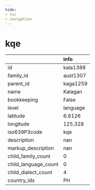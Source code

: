 ```yaml
---
hide:
- toc
- navigation
---
```

# kqe
|                      | info     |
|:---------------------|:---------|
| id                   | kala1388 |
| family_id            | aust1307 |
| parent_id            | kaga1259 |
| name                 | Kalagan  |
| bookkeeping          | False    |
| level                | language |
| latitude             | 6.8126   |
| longitude            | 125.328  |
| iso639P3code         | kqe      |
| description          | nan      |
| markup_description   | nan      |
| child_family_count   | 0        |
| child_language_count | 0        |
| child_dialect_count  | 4        |
| country_ids          | PH       |